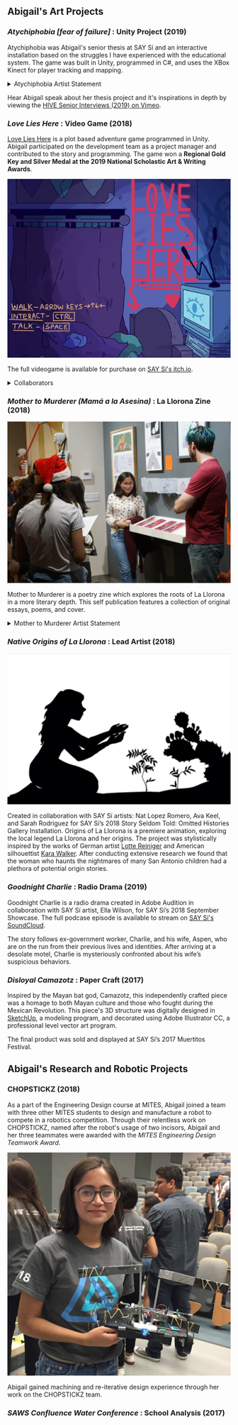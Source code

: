 ## Abigail's Art Projects

### *Atychiphobia [fear of failure]* : Unity Project (2019)

Atychiphobia was Abigail's senior thesis at SAY Sí and an interactive installation based on the struggles I have experienced with the educational system. The game was built in Unity, programmed in C#, and uses the XBox Kinect for player tracking and mapping.

<details><summary>Atychiphobia Artist Statement</summary>
<p>
	
Atychiphobia [fear of failure] is based on the struggles I have experienced with the educational system. The expectations enforced by myself, my loved ones, and my community manifested themselves in intense dread in the face of failure or academic tribulations.
	The experience guides the player through thoughts and surreal imagery that embody emotions that feel bigger than the player themselves. Atychiphobia simulates brought about by crushing academic pressure. I hope that the application of these elements and digital environment in this piece will provoke the player and give them an abstract, empathetic look into the mind of a student in today’s educational system. 
	The fear of failure is something I see being perpetuated in today’s classrooms. I have grappled with the fear of failure throughout my academic career, not because of the subject matter of my learning but by the delivery and current structures of the educational system. The toxic mindsets are fed to the students of my generation.  By learning how to work and adapt to the current collegiate institution, I have managed to find my own path to success. Not all students, however, can tame the fear of failure enough to be able to find a future for themselves in academia. 
	
</p>
</details>

Hear Abigail speak about her thesis project and it's inspirations in depth by viewing the [HIVE Senior Interviews (2019) on Vimeo](https://vimeo.com/366819623).

### *Love Lies Here* : Video Game (2018)

[Love Lies Here](https://say-si.itch.io/love-lies-here) is a plot based adventure game programmed in Unity. Abigail participated on the development team as a project manager and contributed to the story and programming. The game won a **Regional Gold Key and Silver Medal at the 2019 National Scholastic Art & Writing Awards**.

![Love Lies Here Thumbnail](https://github.com/abical/abical.github.io/blob/master/p%20image/love%20lies%20here%20menu.png?raw=true)

The full videogame is available for purchase on [SAY Sí's itch.io](https://say-si.itch.io/).

<details><summary>Collaborators</summary>
<p>
	
Created in collaboration with [Lee Ortiz](https://www.instagram.com/eeelbee/?hl=en), Sebastian Alvalos, Alyssa Li Herevia, and Ferris Carrillo for SAY Sí’s HIVE New Media 2018 Summer Game Jam. 
	
</p>
</details>

### *Mother to Murderer (Mamá a la Asesina)* : La Llorona Zine (2018)

![mother to murderer presentation](https://github.com/abical/abical.github.io/blob/master/p%20image/presenting%20m2m%20resized.jpg?raw=true)

Mother to Murderer is a poetry zine which  explores the roots of La Llorona in a more literary depth. This self publication features a collection of original essays, poems, and cover.

<details><summary>Mother to Murderer Artist Statement</summary>
<p>

In many global cultures, weeping women serve as cautionary legends. Our local weeping legend, La Llorona, like the region of Texas itself, has witnessed the reign of many powers. Amongst the tides of cultural change that have spanned centuries, several homogenous tales have melded together to form the frightening woman we know today. My zine explores the elusive past of La Llorona, a woman who incites fear in the hearts of children, through poetry and a collection of short essays. 

To capture the possible origins of La Llorona respectfully, I compiled from past projects and current examinations from articles and interviews with locals and historians. Thanks to the joint efforts of myself and my peers, I came to express these findings through a combination of original artistic and historical literature. I wanted Mother to Murderer to gently lead its reader through the various faces that past cultures, such as the Coahuiltecan, Aztecs, and Spanish settlers, have attributed to La Llorona, and how those interpretations reflect the value of women and mothers during those eras of society. Whether it be the reverence of dead mothers or the condemnation of jealousy, La Llorona manifests the societal pondering of the border between life and death or sin and virtue. 

![mother to murderer display](https://github.com/abical/abical.github.io/blob/master/p%20image/mother%20to%20murderer%20on%20display2.JPG?raw=true)

![mother to murderer cover](https://github.com/abical/abical.github.io/blob/master/p%20image/mother%20to%20murderer%20cover.jpg?raw=true)

</p>
</details>


### *Native Origins of La Llorona* : Lead Artist (2018)

![native origin screen cap](https://github.com/abical/abical.github.io/blob/master/p%20image/native%20origins%20screen%20cap.png?raw=true)

Created in collaboration with SAY Sí artists: Nat Lopez Romero, Ava Keel, and Sarah Rodriguez for SAY Sí’s 2018 Story Seldom Told: Omitted Histories Gallery Installation. Origins of La Llorona is a premiere animation, exploring the local legend La Llorona and her origins. 
The project was stylistically inspired by the works of German artist [Lotte Reiniger](https://en.wikipedia.org/wiki/Lotte_Reiniger) and American silhouettist [Kara Walker](http://www.karawalkerstudio.com/). After conducting extensive research we found that the woman who haunts the nightmares of many San Antonio children had a plethora of potential origin stories. 

### *Goodnight Charlie* : Radio Drama (2019)

Goodnight Charlie is a radio drama created in Adobe Audition in collaboration with SAY Sí artist, Ella Wilson, for SAY Sí’s 2018 September Showcase. The full podcase episode is available to stream on [SAY Sí's SoundCloud](https://soundcloud.com/user-430523344/good-night-charlie).

The story follows ex-government worker, Charlie, and his wife, Aspen, who are on the run from their previous lives and identities. After arriving at a desolate motel, Charlie is mysteriously confronted about his wife’s suspicious behaviors. 

### *Disloyal Camazotz* : Paper Craft (2017)

Inspired by the Mayan bat god, Camazotz, this independently crafted piece was a homage to both Mayan culture and those who fought during the Mexican Revolution. This piece's 3D structure was digitally designed in [SketchUp](https://www.sketchup.com/), a modeling program, and decorated using Adobe Illustrator CC, a professional level vector art program. 

The final product was sold and displayed at SAY Sí’s 2017 Muertitos Festival.

## Abigail's Research and Robotic Projects

### CHOPSTICKZ (2018)

As a part of the Engineering Design course at MITES, Abigail joined a team with three other MITES students to design and manufacture a robot to compete in a robotics competition. Through their relentless work on CHOPSTICKZ, named after the robot's usage of two incisors, Abigail and her three teammates were awarded with the *MITES Engineering Design Teamwork Award*.

![chopstickz with abigail](https://github.com/abical/abical.github.io/blob/master/p%20image/chopstickz%20image.jpg?raw=true)

Abigail gained machining and re-iterative design experience through her work on the CHOPSTICKZ team. 

### *SAWS Confluence Water Conference* : School Analysis (2017)





